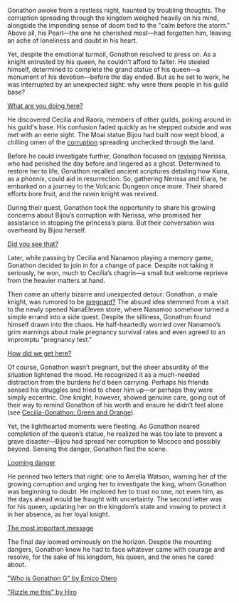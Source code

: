 Gonathon awoke from a restless night, haunted by troubling thoughts. The corruption spreading through the kingdom weighed heavily on his mind, alongside the impending sense of doom tied to the "calm before the storm." Above all, his Pearl—the one he cherished most—had forgotten him, leaving an ache of loneliness and doubt in his heart.

Yet, despite the emotional turmoil, Gonathon resolved to press on. As a knight entrusted by his queen, he couldn't afford to falter. He steeled himself, determined to complete the grand statue of his queen—a monument of his devotion—before the day ended. But as he set to work, he was interrupted by an unexpected sight: why were there people in his guild base?

[What are you doing here?](#embed:https://www.youtube.com/live/_pxgqfGjshs?feature=shared&t=122)

He discovered Cecilia and Raora, members of other guilds, poking around in his guild's base. His confusion faded quickly as he stepped outside and was met with an eerie sight. The Moai statue Bijou had built now wept blood, a chilling omen of the [corruption](https://www.youtube.com/live/_pxgqfGjshs?feature=shared&t=401) spreading unchecked through the land.

Before he could investigate further, Gonathon focused on [reviving](https://www.youtube.com/live/_pxgqfGjshs?feature=shared&t=1019) Nerissa, who had perished the day before and lingered as a ghost. Determined to restore her to life, Gonathon recalled ancient scriptures detailing how Kiara, as a phoenix, could aid in resurrection. So, gathering Nerissa and Kiara, he embarked on a journey to the Volcanic Dungeon once more. Their shared efforts bore fruit, and the raven knight was revived.

During their quest, Gonathon took the opportunity to share his growing concerns about Bijou’s corruption with Nerissa, who promised her assistance in stopping the princess’s plans. But their conversation was overheard by Bijou herself.

[Did you see that?](#embed:https://www.youtube.com/live/_pxgqfGjshs?feature=shared&t=1795)

Later, while passing by Cecilia and Nanamoo playing a memory game, Gonathon decided to join in for a change of pace. Despite not taking it seriously, he won, much to Cecilia’s chagrin—a small but welcome reprieve from the heavier matters at hand.

Then came an utterly bizarre and unexpected detour: Gonathon, a male knight, was rumored to be [pregnant?](https://www.youtube.com/live/_pxgqfGjshs?feature=shared&t=6299) The absurd idea stemmed from a visit to the newly opened NanaEleven store, where Nanamoo somehow turned a simple errand into a side quest. Despite the silliness, Gonathon found himself drawn into the chaos. He half-heartedly worried over Nanamoo’s grim warnings about male pregnancy survival rates and even agreed to an impromptu "pregnancy test."

[How did we get here?](#embed:https://www.youtube.com/live/_pxgqfGjshs?feature=shared&t=7535)

Of course, Gonathon wasn’t pregnant, but the sheer absurdity of the situation lightened the mood. He recognized it as a much-needed distraction from the burdens he'd been carrying. Perhaps his friends sensed his struggles and tried to cheer him up—or perhaps they were simply eccentric. One knight, however, showed genuine care, going out of their way to remind Gonathon of his worth and ensure he didn’t feel alone (see [Cecilia-Gonathon: Green and Orange](#edge:cecilia-gigi)).

Yet, the lighthearted moments were fleeting. As Gonathon neared completion of the queen’s statue, he realized he was too late to prevent a grave disaster—Bijou had spread her corruption to Mococo and possibly beyond. Sensing the danger, Gonathon fled the scene.

[Looming danger](#embed:https://www.youtube.com/live/_pxgqfGjshs?feature=shared&t=11447)

He penned two letters that night: one to Amelia Watson, warning her of the growing corruption and urging her to investigate the king, whom Gonathon was beginning to doubt. He implored her to trust no one, not even him, as the days ahead would be fraught with uncertainty. The second letter was for his queen, updating her on the kingdom’s state and vowing to protect it in her absence, as her loyal knight.

[The most important message](#embed:https://www.youtube.com/live/_pxgqfGjshs?feature=shared&t=11765)

The final day loomed ominously on the horizon. Despite the mounting dangers, Gonathon knew he had to face whatever came with courage and resolve, for the sake of his kingdom, his queen, and the ones he cared about.

["Who is Gonathon G" by Emico Otero](https://www.youtube.com/watch?v=MxNvjxcmzW4)

["Rizzle me this" by Hiro](https://x.com/hiroavrs/status/1832437338469011589)
